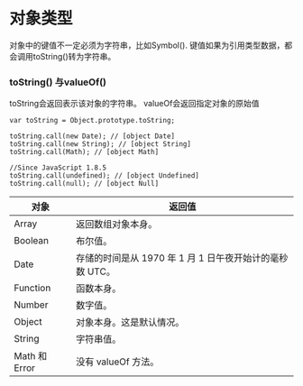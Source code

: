 # 对象类型
对象中的键值不一定必须为字符串，比如Symbol().
键值如果为引用类型数据，都会调用toString()转为字符串。

### toString() 与valueOf()
toString会返回表示该对象的字符串。
valueOf会返回指定对象的原始值
```
var toString = Object.prototype.toString;

toString.call(new Date); // [object Date]
toString.call(new String); // [object String]
toString.call(Math); // [object Math]

//Since JavaScript 1.8.5
toString.call(undefined); // [object Undefined]
toString.call(null); // [object Null]
```


对象	|返回值
--|--|
Array	|返回数组对象本身。
Boolean	|布尔值。
Date	|存储的时间是从 1970 年 1 月 1 日午夜开始计的毫秒数 UTC。
Function|	函数本身。
Number|	数字值。
Object|	对象本身。这是默认情况。
String|	字符串值。
Math 和 Error |没有 valueOf 方法。
